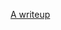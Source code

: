 [A writeup](https://docs.google.com/presentation/d/1iXa_k0fGVjQ2CpbEEnAeemXFYzrxpxrXdMHFTcfg7v8/edit?usp=sharing)